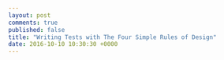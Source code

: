 ```yaml
---
layout: post
comments: true
published: false
title: "Writing Tests with The Four Simple Rules of Design"
date: 2016-10-10 10:30:30 +0000
---
```

